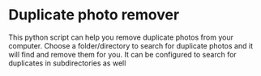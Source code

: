 
# Duplicate photo remover

This python script can help you remove duplicate photos from your computer. Choose a folder/directory to search for duplicate photos and it will find and remove them for you. It can be configured to search for duplicates in subdirectories as well


